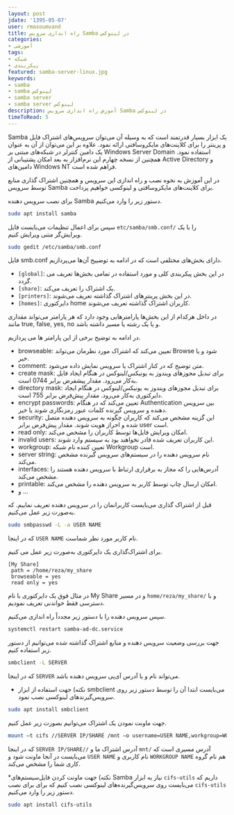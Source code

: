 ```yaml
---
layout: post            
jdate: '1395-05-07'    
user: rmasoumvand            
title: راه اندازی سرویس Samba در لینوکس  
categories:
- آموزشی
tags:
- شبکه
- پیکربندی
featured: samba-server-linux.jpg            
keywords:
- samba
- samba لینوکس
- samba server
- samba server لینوکس
description: آموزش راه اندازی سرویس Samba در لینوکس
timeToRead: 5
---
```


Samba یک ابزار بسیار قدرتمند است که به وسیله آن می‌توان سرویس‌های اشتراک فایل و پرینتر را برای کلاینت‌های مایکروسافتی ارائه نمود. علاوه بر این می‌توان از آن به عنوان یک دامین کنترلر در شبکه‌های مبتنی بر Windows Server Domain استفاده نمود. همچنین از نسخه چهارم این نرم‌افزار به بعد امکان پشتیبانی از Active Directory و دامین‌های Windows NT فراهم شده است.

در این آموزش به نحوه نصب و راه اندازی این سرویس و همچنین اشتراک گذاری منابع توسط سرویس Samba برای کلاینت‌های مایکروسافتی و لینوکسی خواهیم پرداخت.

برای نصب سرویس دهنده Samba دستور زیر را وارد می‌کنیم.

```sh  
sudo apt install samba  
```

سپس برای اعمال تنظیمات می‌بایست فایل `etc/samba/smb.conf/` را با یک ویرایش‌گر متنی ویرایش کنیم.

```sh  
sudo gedit /etc/samba/smb.conf  
```

فایل smb.conf دارای بخش‌های مختلفی است که در ادامه به توضییح آن‌ها می‌پردازیم.

*   `[global]`: در این بخش پیکربندی کلی و مورد استفاده در تمامی بخش‌ها تعریف می گردد.
*   `[share]`: یک اشتراک را تعریف می‌کند.
*   `[printers]`: در این بخش پرینترهای اشتراک گذاشته تعریف می‌شوند.
*   `[homes]`: دایرکتوری home کاربران اشتراک گذاشته تعریف می‌شوند.

در داخل هرکدام از این بخش‌ها پارامترهایی وجود دارد که هر پارامتر می‌تواند مقداری مانند true, false, yes, no و یا یک رشته یا مسیر داشته باشد.

در ادامه به توضیح برخی از این پارامتر ها می پردازیم.

*   browseable: تعیین می‌کند که اشتراک مورد نظرمان می‌تواند Browse شود و یا خیر.
*   comment: متن توضیح که در کنار اشتراک یا سرویس نمایش داده می‌شود.
*   create mask: برای تبدیل مجوزهای ویندوز به یونیکس/لینوکس در هنگام ایجاد فایل به‌کار می‌رود. مقدار پیشفرض برابر 0744 است.
*   directory mask: برای تبدیل مجوزهای ویندوز به یونیکس/لینوکس در هنگام ایجاد دایرکتوری به‌کار می‌رود. مقدار پیش‌فرض برابر 755 است.
*   encrypt passwords: تعیین می‌کند که در هنگام Authentication بین سرویس دهنده و سرویس گیرنده کلمات عبور رمزنگاری شوند یا خیر.
*   security: این گزینه مشخص می‌کند که کاربران چگونه به سرویس دهنده متصل شده و احراز هویت شوند. مقدار پیش‌فرض برابر user است.
*   read only: امکان ویرایش فایل‌ها توسط کاربران را مشخص می‌کند.
*   invalid users: این کاربران تعریف شده قادر نخواهند بود به سیستم وارد شوند.
*   workgroup: تعیین کننده نام شبکه Workgroup است.
*   server string: نام سرویس دهنده را در سیستم‌های سرویس گیرنده مشخص می‌کند.
*   interfaces: آدرس‌هایی را که مجاز به برقراری ارتباط با سرویس دهنده هستند را مشخص می‌کند.
*   printable: امکان ارسال چاپ توسط کاربر به سرویس دهنده را مشخص می‌کند.
*   و …

قبل از اشتراک گذاری می‌بایست کاربرانمان را در سرویس دهنده تعریف نماییم. که به‌صورت زیر عمل می‌کنیم.

```sh  
sudo smbpasswd -L -a USER NAME  
```

که در اینجا `USER NAME` نام کاربر مورد نظر شماست.

برای اشتراک‌گذاری یک دایرکتوری به‌صورت زیر عمل می کنیم.

```  
[My Share]  
 path = /home/reza/my_share  
 browseable = yes  
 read only = yes  
```

در مثال فوق یک دایرکتوری با نام My Share و در مسیر `home/reza/my_share/` و با دسترسی فقط خواندنی تعریف نمودیم.

سپس سرویس دهنده را با دستور زیر مجدداً راه اندازی می‌کنیم.

```sh  
systemctl restart samba-ad-dc.service  
```

جهت بررسی وضعیت سرویس دهنده و منابع اشتراک گذاشته شده می‌توانیم از دستور زیر استفاده کنیم.

```sh  
smbclient -L SERVER  
```

که در اینجا `SERVER` می‌تواند نام و یا آدرس آی‌پی سرویس دهنده باشد.

* نکته)‌ جهت استفاده از ابزار smbclient می‌بایست ابتدا آن را توسط دستور زیر روی سرویس‌گیرندهای لینوکسی نصب نمود.

```sh  
sudo apt install smbclient  
```

جهت ماونت نمودن یک اشتراک می‌توانیم بصورت زیر عمل کنیم.

```sh  
mount –t cifs //SERVER IP/SHARE /mnt –o username=USER NAME,workgroup=WORKGROUP NAME  
```

که در اینجا `SERVER IP/SHARE//` آدرس اشتراک ما و `mnt/` آدرس مسیری است که می‌بایست در آنجا ماونت شود و `USER NAME` نام کاربری و `WORKGROUP NAME` هم نام گروه کاری شما را مشخص می‌کند.

*‌نکته)‌ جهت ماونت کردن فایل‌سیستم‌های Samba نیاز به ابزار `cifs-utils` داریم که می‌بایست روی سرویس‌گیرنده‌های لینوکسی نصب کنیم که برای برای نصب `cifs-utils` دستور زیر را وارد می‌کنیم.

```sh  
sudo apt install cifs-utils  
```
